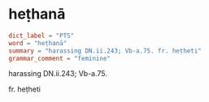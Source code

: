 # heṭhanā

``` toml
dict_label = "PTS"
word = "heṭhanā"
summary = "harassing DN.ii.243; Vb-a.75. fr. heṭheti"
grammar_comment = "feminine"
```

harassing DN.ii.243; Vb\-a.75.

fr. heṭheti

